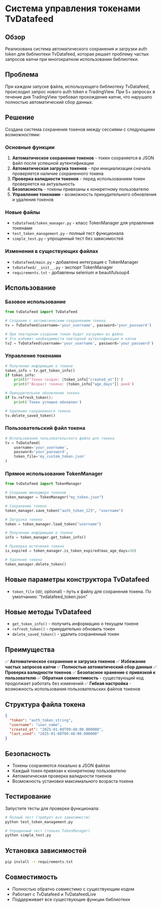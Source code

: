 # Система управления токенами TvDatafeed

## Обзор

Реализована система автоматического сохранения и загрузки auth token для библиотеки TvDatafeed, которая решает проблему частых запросов капчи при многократном использовании библиотеки.

## Проблема

При каждом запуске файла, использующего библиотеку TvDatafeed, происходил запрос нового auth token к TradingView. При 5+ запросах в течение дня TradingView требовал прохождение капчи, что нарушало полностью автоматический сбор данных.

## Решение

Создана система сохранения токенов между сессиями с следующими возможностями:

### Основные функции

1. **Автоматическое сохранение токенов** - токен сохраняется в JSON файл после успешной аутентификации
2. **Автоматическая загрузка токенов** - при инициализации сначала проверяется наличие сохраненного токена
3. **Проверка валидности токенов** - перед использованием токен проверяется на актуальность
4. **Безопасность** - токены привязаны к конкретному пользователю
5. **Управление токенами** - возможность принудительного обновления и удаления токенов

### Новые файлы

- `tvDatafeed/token_manager.py` - класс TokenManager для управления токенами
- `test_token_management.py` - полный тест функционала
- `simple_test.py` - упрощенный тест без зависимостей

### Изменения в существующих файлах

- `tvDatafeed/main.py` - добавлена интеграция с TokenManager
- `tvDatafeed/__init__.py` - экспорт TokenManager
- `requirements.txt` - добавлены selenium и beautifulsoup4

## Использование

### Базовое использование

```python
from tvDatafeed import TvDatafeed

# Создание с автоматическим сохранением токена
tv = TvDatafeed(username='your_username', password='your_password')

# При повторном создании токен будет загружен из файла
# Это избежит необходимости повторной аутентификации и капчи
tv2 = TvDatafeed(username='your_username', password='your_password')
```

### Управление токенами

```python
# Получение информации о токене
token_info = tv.get_token_info()
if token_info:
    print(f'Токен создан: {token_info["created_at"]}')
    print(f'Возраст токена: {token_info["age_days"]} дней')

# Принудительное обновление токена
if tv.refresh_token():
    print('Токен успешно обновлен')

# Удаление сохраненного токена
tv.delete_saved_token()
```

### Пользовательский файл токена

```python
# Использование пользовательского файла для токена
tv = TvDatafeed(
    username='your_username',
    password='your_password',
    token_file='my_custom_token.json'
)
```

### Прямое использование TokenManager

```python
from tvDatafeed import TokenManager

# Создание менеджера токенов
token_manager = TokenManager("my_token.json")

# Сохранение токена
token_manager.save_token("auth_token_123", "username")

# Загрузка токена
token = token_manager.load_token("username")

# Получение информации о токене
info = token_manager.get_token_info()

# Проверка истечения токена
is_expired = token_manager.is_token_expired(max_age_days=30)

# Удаление токена
token_manager.delete_token()
```

## Новые параметры конструктора TvDatafeed

- `token_file` (str, optional) - путь к файлу для сохранения токена. По умолчанию: "tvdatafeed_token.json"

## Новые методы TvDatafeed

- `get_token_info()` - получить информацию о текущем токене
- `refresh_token()` - принудительно обновить токен
- `delete_saved_token()` - удалить сохраненный токен

## Преимущества

✅ **Автоматическое сохранение и загрузка токенов**
✅ **Избежание частых запросов капчи**
✅ **Полностью автоматический сбор данных**
✅ **Проверка валидности токенов**
✅ **Безопасное хранение с привязкой к пользователю**
✅ **Обратная совместимость** - существующий код продолжает работать без изменений
✅ **Гибкая настройка** - возможность использования пользовательских файлов токенов

## Структура файла токена

```json
{
  "token": "auth_token_string",
  "username": "user_name",
  "created_at": "2025-01-08T09:48:00.000000",
  "last_used": "2025-01-08T09:48:00.000000"
}
```

## Безопасность

- Токены сохраняются локально в JSON файлах
- Каждый токен привязан к конкретному пользователю
- Автоматическая проверка валидности токенов
- Возможность установки максимального возраста токена

## Тестирование

Запустите тесты для проверки функционала:

```bash
# Полный тест (требует все зависимости)
python test_token_management.py

# Упрощенный тест (только TokenManager)
python simple_test.py
```

## Установка зависимостей

```bash
pip install -r requirements.txt
```

## Совместимость

- Полностью обратно совместимо с существующим кодом
- Работает с TvDatafeed и TvDatafeedLive
- Поддерживает все существующие функции библиотеки
